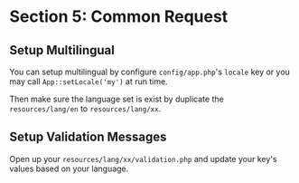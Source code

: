 # Section 5: Common Request

## Setup Multilingual

You can setup multilingual by configure `config/app.php`'s `locale` key or you may call `App::setLocale('my')` at run time.

Then make sure the language set is exist by duplicate the `resources/lang/en` to `resources/lang/xx`.

## Setup Validation Messages

Open up your `resources/lang/xx/validation.php` and update your key's values based on your language.